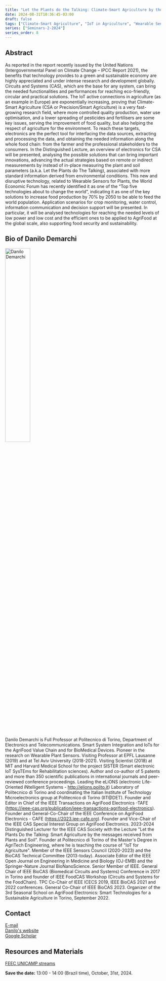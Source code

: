 ```yaml
---
title: "Let the Plants do the Talking: Climate-Smart Agriculture by the Messages Received from Plants and Soil"
date: 2024-08-31T10:36:45-03:00
draft: false
tags: ["Climate-Smart Agriculture", "IoT in Agriculture", "Wearable Sensors for Plants"]
series: ["Seminars-2-2024"]
series_order: 8
---
```


## Abstract
As reported in the report recently issued by the United Nations (Intergovernmental Panel on Climate Change – IPCC Report 2021), the benefits that technology provides to a green and sustainable economy are highly appreciated and under intense research and development globally. Circuits and Systems (CAS), which are the base for any system, can bring the needed functionalities and performances for reaching eco-friendly, circular and practical solutions. The IoT active connections in agriculture (as an example in Europe) are exponentially increasing, proving that Climate-Smart Agriculture (CSA or Precision/Smart Agriculture) is a very fast-growing research field, where more controlled quality production, water use optimisation, and a lower spreading of pesticides and fertilisers are some key issues, serving the improvement of food quality, but also helping the respect of agriculture for the environment. To reach these targets, electronics are the perfect tool for interfacing the data sources, extracting and processing the data, and obtaining the needed information along the whole food chain: from the farmer and the professional stakeholders to the consumers. In the Distinguished Lecture, an overview of electronics for CSA will be presented, analysing the possible solutions that can bring important innovations, advancing the actual strategies based on remote or indirect measurements by instead of in-place measuring the plant and soil parameters (a.k.a. Let the Plants do The Talking), associated with more standard information derived from environmental conditions. This new and disruptive technology, related to Wearable Sensors for Plants, the World Economic Forum has recently identified it as one of the “Top five technologies about to change the world”, indicating it as one of the key solutions to increase food production by 70% by 2050 to be able to feed the world population. Application scenarios for crop monitoring, water control, information communication and decision support will be presented. In particular, it will be analysed technologies for reaching the needed levels of low power and low cost and the efficient ones to be applied to AgriFood at the global scale, also supporting food security and sustainability.


## Bio of Danilo Demarchi
<img alt="Danilo Demarchi" src="/seminars/seminars-2-2024/8/danilo.png" style="width: 40%; height: 160x;">

Danilo Demarchi is Full Professor at Politecnico di Torino, Department of Electronics and Telecommunications. Smart System Integration and IoTs for the AgriFood Value Chain and for BioMedical Devices. Pioneer in the research on Wearable Plant Sensors. Visiting Professor at EPFL Lausanne (2019) and at Tel Aviv University (2018-2021). Visiting Scientist (2018) at MIT and Harvard Medical School for the project SISTER (Smart electronic IoT SysTEms for Rehabilitation sciences). Author and co-author of 5 patents and more than 350 scientific publications in international journals and peer-reviewed conference proceedings. Leading the eLiONS (electronic Life-Oriented iNtelligent Systems - http://elions.polito.it) Laboratory of Politecnico di Torino and coordinating the Italian Institute of Technology Microelectronics group at Politecnico di Torino (IIT@DET). Founder and Editor in Chief of the IEEE Transactions on AgriFood Electronics -TAFE (https://ieee-cas.org/publication/ieee-transactions-agrifood-electronics). Founder and General-Co-Chair of the IEEE Conference on AgriFood Electronics - CAFE (https://2023.iee-cafe.org). Founder and Vice-Chair of the IEEE CAS Special Interest Group on AgriFood Electronics. 2023-2024 Distinguished Lecturer for the IEEE CAS Society with the Lecture "Let the Plants Do the Talking: Smart Agriculture by the messages received from Plants and Soil". Founder at Politecnico di Torino of the Master's Degree in AgriTech Engineering, where he is teaching the course of "IoT for Agriculture". Member of the IEEE Sensors Council (2020-2023) and the BioCAS Technical Committee (2013-today). Associate Editor of the IEEE Open Journal on Engineering in Medicine and Biology (OJ-EMB) and the Springer-Nature Journal BioNanoScience. Senior Member of IEEE.  General Chair of IEEE BioCAS (Biomedical Circuits and Systems) Conference in 2017 in Torino and founder of IEEE FoodCAS Workshop (Circuits and Systems for the FoodChain). TPC Co-Chair of IEEE ICECS 2019, IEEE BioCAS 2021 and 2022 conferences. General Co-Chair of IEEE BioCAS 2023. Organizer of the 3rd Seasonal School on AgriFood Electronics: Smart Technologies for a Sustainable Agriculture in Torino, September 2022.

## Contact
[E-mail](danilo.demarchi@polito.it) \
[Danilo's website](https://elions.polito.it/team-member/demarchi-danilo/) \
[Google Scholar](https://scholar.google.com/citations?hl=pt-BR&user=J_vNPF0AAAAJ)

## Resources and Materials

[FEEC UNICAMP streams](https://www.youtube.com/@feec-unicamp/streams)

<!--<iframe width="560" height="315" src="https://www.youtube.com/embed/yz6Eg-J3CQE" title="YouTube video player" frameborder="0" allow="accelerometer; autoplay; clipboard-write; encrypted-media; gyroscope; picture-in-picture; web-share" allowfullscreen></iframe>
-->

**Save the date:** 13:00 - 14:00 (Brazil time), October, 31st, 2024.

